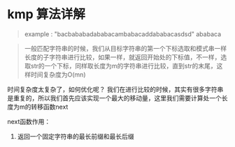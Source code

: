 # kmp 算法详解

> example :
> "bacbababadababacambabacaddababacasdsd"
> ababaca

> 一般匹配字符串的时候，我们从目标字符串的第一个下标选取和模式串一样长度的子字符串进行比较，如果一样，就返回开始处的下标值，不一样，选取str的一个下标，同样取长度为m的字符串进行比较，直到str的末尾，这样时间复杂度为O(mn)

时间复杂度太复杂了，如何优化呢？
我们在进行比较的时候，其实有很多字符串是重复的，所以我们首先应该实现一个最大的移动量，这里我们需要计算处一个长度为m的转移函数next

next函数作用：
1. 返回一个固定字符串的最长前缀和最长后缀